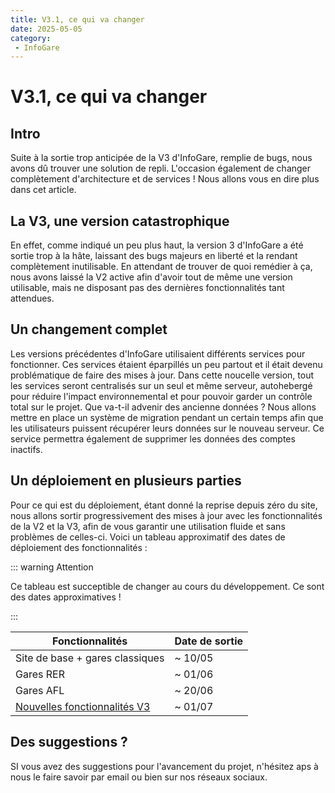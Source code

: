 ```yaml
---
title: V3.1, ce qui va changer
date: 2025-05-05
category:
 - InfoGare
---
```

# V3.1, ce qui va changer

## Intro

Suite à la sortie trop anticipée de la V3 d'InfoGare, remplie de bugs, nous avons dû trouver une solution de repli. L'occasion également de changer complètement d'architecture et de services ! Nous allons vous en dire plus dans cet article.

## La V3, une version catastrophique

En effet, comme indiqué un peu plus haut, la version 3 d'InfoGare a été sortie trop à la hâte, laissant des bugs majeurs en liberté et la rendant complètement inutilisable. En attendant de trouver de quoi remédier à ça, nous avons laissé la V2 active afin d'avoir tout de même une version utilisable, mais ne disposant pas des dernières fonctionnalités tant attendues.

## Un changement complet

Les versions précédentes d'InfoGare utilisaient différents services pour fonctionner. Ces services étaient éparpillés un peu partout et il était devenu problématique de faire des mises à jour. Dans cette noucelle version, tout les services seront centralisés sur un seul et même serveur, autohebergé pour réduire l'impact environnemental et pour pouvoir garder un contrôle total sur le projet. Que va-t-il advenir des ancienne données ? Nous allons mettre en place un système de migration pendant un certain temps afin que les utilisateurs puissent récupérer leurs données sur le nouveau serveur. Ce service permettra également de supprimer les données des comptes inactifs.

## Un déploiement en plusieurs parties

Pour ce qui est du déploiement, étant donné la reprise depuis zéro du site, nous allons sortir progressivement des mises à jour avec les fonctionnalités de la V2 et la V3, afin de vous garantir une utilisation fluide et sans problèmes de celles-ci. Voici un tableau approximatif des dates de déploiement des fonctionnalités :

::: warning Attention

Ce tableau est succeptible de changer au cours du développement. Ce sont des dates approximatives !

:::

| Fonctionnalités                                      | Date de sortie |
| ----------------------------------------------------- | -------------- |
| Site de base + gares classiques                       | ~ 10/05        |
| Gares RER                                             | ~ 01/06        |
| Gares AFL                                             | ~ 20/06        |
| [Nouvelles fonctionnalités V3](/posts/InfoGare/V3.html) | ~ 01/07        |

## Des suggestions ?

SI vous avez des suggestions pour l'avancement du projet, n'hésitez aps à nous le faire savoir par email ou bien sur nos réseaux sociaux.
